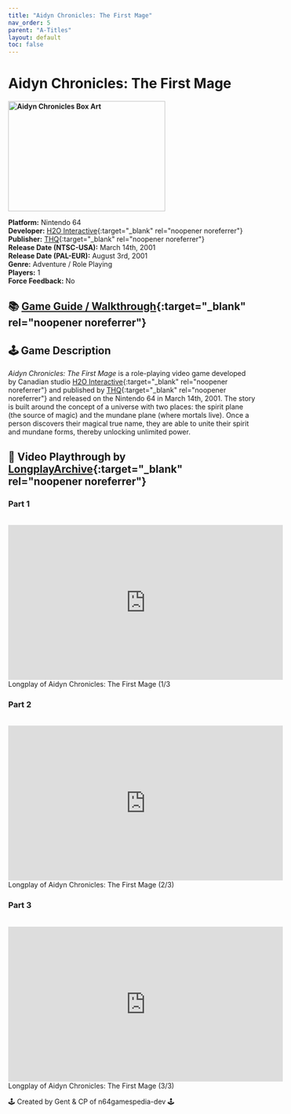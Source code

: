 ```yaml
---
title: "Aidyn Chronicles: The First Mage"
nav_order: 5
parent: "A-Titles"
layout: default
toc: false
---
```


# Aidyn Chronicles: The First Mage
<b>
<img src="https://upload.wikimedia.org/wikipedia/en/6/62/Aidyn_Chronicles-_The_First_Mage_game_cover.jpg" alt="Aidyn Chronicles Box Art" style="object-fit:cover;width:320px;height:224px"/>
</b>

**Platform:** Nintendo 64  
**Developer:** [H2O Interactive](https://en.wikipedia.org/w/index.php?title=H2O_Interactive&action=edit&redlink=1){:target="_blank" rel="noopener noreferrer"}  
**Publisher:** [THQ](https://en.wikipedia.org/wiki/THQ){:target="_blank" rel="noopener noreferrer"}  
**Release Date (NTSC-USA):** March 14th, 2001  
**Release Date (PAL-EUR):** August 3rd, 2001  
**Genre:** Adventure / Role Playing  
**Players:** 1  
**Force Feedback:** No

## 📚 [Game Guide / Walkthrough](https://gamefaqs.gamespot.com/n64/196565-aidyn-chronicles-the-first-mage/faqs/11234){:target="_blank" rel="noopener noreferrer"}

## 🕹️ Game Description
*Aidyn Chronicles: The First Mage* is a role-playing video game developed by Canadian studio [H2O Interactive](https://en.wikipedia.org/w/index.php?title=H2O_Interactive&action=edit&redlink=1){:target="_blank" rel="noopener noreferrer"} and published by [THQ](https://en.wikipedia.org/wiki/THQ){:target="_blank" rel="noopener noreferrer"} and released on the Nintendo 64 in March 14th, 2001. The story is built around the concept of a universe with two places: the spirit plane (the source of magic) and the mundane plane (where mortals live). Once a person discovers their magical true name, they are able to unite their spirit and mundane forms, thereby unlocking unlimited power.

## 🎥 Video Playthrough by [LongplayArchive](https://www.youtube.com/channel/UCM8XzXipyTsylZ_WsGKmdKQ){:target="_blank" rel="noopener noreferrer"}

### Part 1 
<br /> 
<iframe width="560" height="315" src="https://www.youtube.com/embed/6WTSByrtnH4" title="Aidyn Chronicles Longplay Part 1" frameborder="0" allowfullscreen></iframe>  
Longplay of Aidyn Chronicles: The First Mage (1/3

### Part 2  
<br />
<iframe width="560" height="315" src="https://www.youtube.com/embed/zKnkcck8hl8" title="Aidyn Chronicles Longplay Part 2" frameborder="0" allowfullscreen></iframe>  
Longplay of Aidyn Chronicles: The First Mage (2/3)

### Part 3 
<br /> 
<iframe width="560" height="315" src="https://www.youtube.com/embed/SeVy1qfWLFo" title="Aidyn Chronicles Longplay Part 3" frameborder="0" allowfullscreen></iframe>  
Longplay of Aidyn Chronicles: The First Mage (3/3)

🕹️ Created by Gent & CP of n64gamespedia-dev 🕹️

<!-- Vault Format: n64gamespedia-dev -->
<!-- Protocol Source: _vault-specs/format-protocol.md -->
